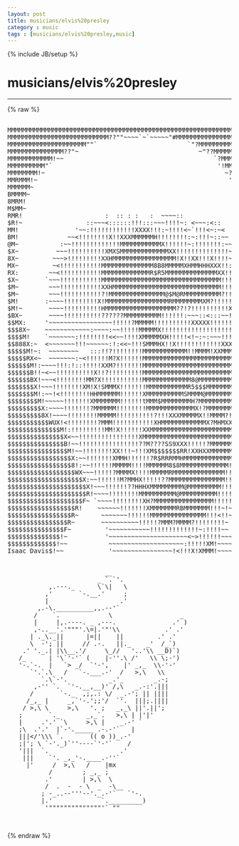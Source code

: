 ```yaml
---
layout: post
title: musicians/elvis%20presley
category : music
tags : [musicians/elvis%20presley,music]
---
```

{% include JB/setup %}
# musicians/elvis%20presley
---
{% raw %}
<pre>

MMMMMMMMMMMMMMMMMMMMMMMMMMMMMMMMMMMMMMMMMMMMMMMMMMMMMMMMMMMMMMMMMMMMMM
MMMMMMMMMMMMMMMMMMMMMMMMMMM??&quot;&quot;~~~~`~`~~~~~&quot;#MMMMMMMMMMMMMMMMMMMMMMMMM
MMMMMMMMMMMMMMMMMMMMM&quot;&quot;`                        `&quot;?MMMMMMMMMMMMMMMMMMM
MMMMMMMMMMMMMMM??&quot;~                                ~&quot;??MMMMMMMMMMMMMMM
MMMMMMMMMMMM!~~                                        `?MMMMMMMMMMMMM
MMMMMMMMMM&quot;`                                            &#039;!MMMMMMMMMMM8
MMMMMMMM!~                                                ~??MMMMM8MRM
MMRMMM!~                                                   &#039;~!MMMMM@MR
MMMMMM~                                                       ~?MMR8N$
BMMMM~                                                         ~!MM$BB
8MRM!                                                           &#039;!M@$B
M$MM~                                                             ?M$$
RMR!                      :  :: : :   :  ~~~~::                    !M$
$R!~                 ::~~~&lt;::::::!!!:::~~~!!!!~: &lt;~~~:&lt;::          !MM
MM!               &#039;~~:!!!!!!!!!!!!XXXX!!!:~!!!!&lt;~`!!!&lt;~:~&lt;          !M
BM!             ~~&lt;!!!!!!!!X!!XXXMMMMMMH!!!!!!!!:~:!!!~::~~         &#039;!
@M~           :~~!!!!!!!!!!!!!MMMMMMMMMMMX!!!!!!~:!!!!!!!:~~ :       ~
$X~          ~~~!!!!!!!!!!XMXSMMMMMMMMMMMMMXX!!!!!!!!!!!!!!~~~        
8X~         ~~~&gt;!!!!!!!!!XXHMMMMMMMMMMMMMMMMM!X!!XX!!!X!!!!~~~        
MX~         ~&lt;!!!!!!!!!!!MMMMMMMMMMMMMM8B8MMMMMXHMMHHHXXX!!:~~        
RX:        ~~&lt;!!!!!!!!!!!MMMMMMMMMMMMMR$R5MMMMMMMMMMMMMMXX!!~~~       
$X~       `~~~!!!!!!!!!!!MMMMMMMMMMMMMMMMMMMMMMMMMMMMMMMM!!!&lt;~~       
$M~        ~~~!!!!!!!!!!!XXHMMMMMMMMMMMMMMMMMMMMMMMMMMMMM!!!!:~:      
$M~        ~~~!!!!!!!!!!!?!MMMMMMMMMMMMMMM@$M@RMMMMMMMMMM?!!!!~~:  ~: 
$M!       :~~~~!!!!!!!!!X!MMMMMMMMMMMMMMMMMRMMMMMMMMXM?!!!!!XM!~  :&lt;~~
$M!~       ~~~~!!!!!!!!!!HMMMMMMMMMMMMMMMMMMM??!?!!!!!!!!!!X?MM!~~~~~~
$BX~       ~~~~!!!!!!!!!!??????MMMMMMMMMM!!!!!!:~~~::&lt;:::~~!M88X~~~~~:
$$MX:     &#039;~~~~~~~~~~~~~~~~~!!!!!?MMMMM!!!!!!!!!!XXXXX!!!!!!!$$8!~~~~!
$$$8X~    ~~~~~~~~~~~~:~~~~:~~!!!!!MMMMMX!!!!!!!!!!!!!!!!!!!!MR$X!~~:@
$$$$M!    `~~~~~~~:!!!!!!!!&lt;&lt;~~!!!!XMMMMMXH!!!!!&lt;!~:~:~~~!!!!!MMM!&lt;!MM
$$888X:~  &lt;~~~~~~~!!!~~~~~~:!:&lt;&lt;~!!!SMMMHX!!X!!!!!!!!!!!!XXXHXMM8X!!MM
$$$$$M!~:  ~~~~~~~~   :::!!?!!!!!!!!MMMMMMMMMMMM!!MMMM!XXMMMMMMM$B!!M$
$$$$$RX&lt;~  ~~~~~~~:~&lt;!!!!!!M?X!!!!!!MMMMMMMMMMMMMMMMMMMMMMMMMMMM$$HXMM
$$$$$$M!:~~~~!!!:!::!!!!!XXM?!!!!!!!MMMMMMMMMMMMMMMMMMMMMMMMMMMM$$MMXM
$$$$$$B!!~&lt;~~!!!!!!!!!!X!!?!!!!!!!!!MMMMMMMMMMMMMMMMMMMMMMMMMMMM$RM!MN
$$$$$$BX!~~~&lt;!!!!!!!!MM?X!!!!!!!!!!!MMMMMMMMMMMMM8@MMMMMMMMMMMMM$MM!MM
$$$$$$$X!~~~!!!!!!!!XM!X!SMMMX!!!!!!!MMMMMMMMMMMR5$$$MMMMMMMMMMM$RHXSM
$$$$$$$M!:~~!&lt;!!!!!!!!HHMMMMMM!!!!!!XMMMMMMMMMMSMMMM@MMMMMMMMMMMMMMMM$
$$$$$$$$M!~~~~~!!!!!!!XMMMMMMM!!!!!!tMMM$MMMMMMMMH?MMMMMMMMMMMMMMMSM$$
$$$$$$$$$X:~~~~!!!!!!!?MMMMMM!!!!!!!!MMMMMMMMMMMMMX!?MMMMMMMMMMXMM$$$$
$$$$$$$$$8X!~~~~!!!!!!!!MMMMM!!!!!!!!!!?!!!XXXMMMMMX!!MMMM?!!!!!!M$$$$
$$$$$$$$$$$WUX!&lt;!!!!!!!!?MMM!!!!!!!!!!!XHMMMMMMMMMMMMX?MHMXX!!!!!M$$$$
$$$$$$$$$$$$$$M!:!!!!!!!!!MM!X!!!!!!XXMMMMMMMMMMMMMMMMMMMMMM!!!!!M$$$$
$$$$$$$$$$$$$$$X&lt;~~!!!!!!!!!!!!!!!!XMMMMMMMMMMMMMMMMMMMMMMMM?!!!!M$$$$
$$$$$$$$$$$$$$$B!~~!!!!!!!!!!!!!!!!??M????SS9XXX!!!!!?MMMMMMH!!!!!?$$$
$$$$$$$$$$$$$$$$M!~~!!!!!!!!XX!!!~!!!XM$$$$$$$RR!XXHXXMMMMMMX!!!!~~M$$
$$$$$$$$$$$$$$$$$X:~~!!!!!!!XMMH!!!!!!?R$RRRMMHMMMMMMMMMMMMM!!!!!~~~?$
$$$$$$$$$$$$$$$$$8!:~~!!!!!!MMMMM!!!!MMMMMM8$8MMMMMMMMMMMMM!!!!!~ ~~~!
$$$$$$$$$$$$$$$$$$WX~~~!!!!!?MMMMX!!!!MMMMMRMMMMMMMMMMMMMM!!!!!!~ ~~ &#039;
$$$$$$$$$$$$$$$$$$$$X:~~!!!!!!M?MMHX!!!!!??MMMMMMMMMMMMMMM!!!!!~  ~   
$$$$$$$$$$$$$$$$$$$$$X!~~~!!!!!!??HHHXMMMMMMMMM@MMMMMMMMM!!!!!~  &lt;    
$$$$$$$$$$$$$$$$$$$$$R!~~~~!!!!!!!!MMMMMMMMMM@MMMMMMMMMM!!!!!~        
$$$$$$$$$$$$$$$$$$$$F~ `~~~~!!!!!!!!XH?MMMMMMMMMMMMMMMM!!!!!~~        
$$$$$$$$$$$$$$$$$$R!    ~~~~~~!!!!!!!XMMMMMMMRBMMMMMMM!!!~!~~         
$$$$$$$$$$$$$$$$$R~      ~~~~~~~!!!!!!MMMMMMMMMMMMMMM!!!&lt;!!~          
$$$$$$$$$$$$$$$$R~       ~~~~~~~~~~!!!!!?MMM?MMMM?!!!!!!!!~           
$$$$$$$$$$$$$$$F~         &#039;~~~~~~~~~~~!!!!!!!!!!!!!~:!!!!~~  :        
$$$$$$$$$$$$$$!~          &#039;~~~~~~~~~~~~~~~~~~~~~&lt;~&gt;!!!!!!~~~~~        
$$$$$$$$$$$$$!~~           ~~~~~~~~~~~~~~~~~~~~:!!!!!XM!~~~~~:        
Isaac Davis$!~~            &#039;~~~~~~~~~~~~~~~~!&lt;!!!X!XMMM!~~~~~~     

 
                          __
                        _ `.`&#039;.
           ,.---._      \`\|   \
          ,&#039;       `-.__.&#039;     ;
          |                   .&#039;
        ,.-\.__________,,.--&#039;`
       /    `.             \                  _
       |     |,.----. _ ,---.               .&#039; )
       ,-..__&#039;.&#039;&quot;&quot;&quot;&#039;.\=|.&#039;&quot;&#039;\\            .&#039; .&#039;
      | ._\._||      |=||    ||         .&#039; .&#039;
      \  -&#039;; ||     // .-.   ||._    _&#039;  /_`)
    .&#039; &#039;._.| |\\__.&#039;/     \_//   &#039;..&#039;\\ __D)`)
   /_      | &#039;\`&#039;-&#039;` (    |-&#039;&#039;.\ /&#039;   \\ \;-&#039;)
   &#039;-.`-.  |   `&gt; _/  `&#039;-&#039;,    |&#039; _,_  \\-&#039;-&#039;
      `&#039;.`.\   /   `-.___.-&#039;  /   &gt;,\   \\
         `.\`-&#039;.           _.&#039;_        _.-;
       ,-&#039;&#039; `.  `&#039;-.__,__)&#039; /,\   _.-:&#039;.|||
      /       `-._  ,;,.: \/  _.-&#039;; || ||||
     /_,_ |     _,`&#039;-.&#039;;;&#039;/  `&#039;.  |||;.||||
    / &gt;,\ \     &gt;,\   &#039;. ;   _,_\ ||&#039;.||&#039;;
   ;       `._       _,_`.   &gt;,\ | |&#039;|&#039;
   |     .&#039;.&#039; `\     &gt;,\ |    _.-&#039; `
   ;\  .&#039;.&#039;  |`-&#039;._____ .-.-&#039;`   |
   |||&lt;/&#039;\\\ `.       (( o ))_.-&#039;
   ;|&#039;; \ `-&#039;._)`&#039;&#039;----`&#039;-&#039;`    /
   &#039;|||  `.                   .&#039;
    |||    `&#039;. _,_&#039;-.____.-&#039;&#039;`
     |&#039;     /  &gt;,\   /    |mx
           /        ; _,_ ;
          .&#039;        | &gt;,\  \
          /  .  -  - \  _  -\__
         ; -_..--&#039;&#039;&#039;--&#039;._.-&#039;`   `&#039;-.
         |.&#039;             `._________)
          &#039;&quot;&quot;&quot;&quot;&quot;&quot;&quot;&quot;&quot;&quot;&quot;&quot;&quot;&quot;&#039;` &quot;&quot; 

 </pre>
{% endraw %}
